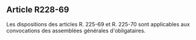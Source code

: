 Article R228-69
----
Les dispositions des articles R. 225-69 et R. 225-70 sont applicables aux
convocations des assemblées générales d'obligataires.
